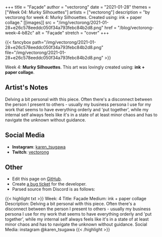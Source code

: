 +++
title =       "Façade"
author =      "vectorong"
date =        "2021-01-28"
themes =      ["Week 04: Murky Silhouettes"]
artists =     ["vectorong"]
description = "by vectorong for week 4: Murky Silhouettes. Created using: ink + paper collage."
[[images]]
              src = "/img/vectorong/2021-01-28+e26c578eeddc050f34a793febc84b2d8.png"
              href = "/blog/vectorong-week-4-b82c"
              alt = "Façade"
              stretch = "cover"
+++


{{< fancybox path="/img/vectorong/2021-01-28+e26c578eeddc050f34a793febc84b2d8.png" file="/img/vectorong/2021-01-28+e26c578eeddc050f34a793febc84b2d8.png" >}}


Week 4: **Murky Silhouettes**. This art was lovingly created using: **ink + paper collage**.

## Artist's Notes

Delving a bit personal with this piece. Often there's a disconnect between the person I present to others - usually my business persona I use for my work that seems to have everything orderly and 'put together', while my internal self always feels like it's in a state of at least minor chaos and has to navigate the unknown without guidance.

## Social Media

- **Instagram**: <a href='https://instagram.com/karen_tsugawa' target='_blank'>karen_tsugawa</a>
- **Twitch**: <a href='https://twitch.tv/vectorong' target='_blank'>vectorong</a>


## Other

- Edit this page on [GitHub](https://github.com/teaminkling/web-refresh/edit/main/blog/content/blog/vectorong-week-4-b82c.md).
- Create [a bug ticket](https://github.com/teaminkling/web-refresh/issues/new?assignees=&labels=bug&template=problem-report.md&title=) for the developer.
- Parsed source from Discord is as follows:

{{< highlight txt >}}
Week: 4
Title: Façade
Medium: ink + paper collage
Description: Delving a bit personal with this piece. Often there's a disconnect between the person I present to others - usually my business persona I use for my work that seems to have everything orderly and 'put together', while my internal self always feels like it's in a state of at least minor chaos and has to navigate the unknown without guidance.
Social Media: instagram @karen_tsugawa
{{< /highlight >}}